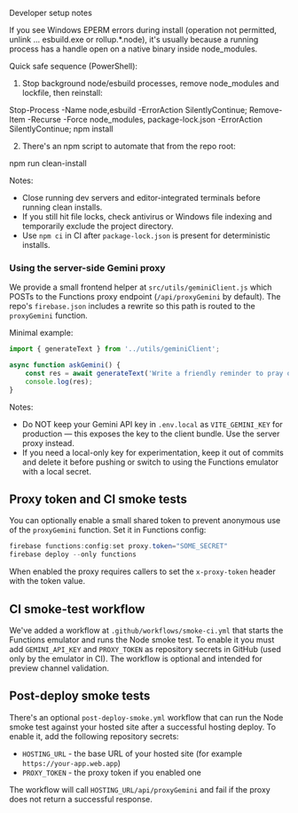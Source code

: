 Developer setup notes

If you see Windows EPERM errors during install (operation not permitted, unlink ... esbuild.exe or rollup.*.node), it's usually because a running process has a handle open on a native binary inside node_modules.

Quick safe sequence (PowerShell):

1) Stop background node/esbuild processes, remove node_modules and lockfile, then reinstall:

Stop-Process -Name node,esbuild -ErrorAction SilentlyContinue; Remove-Item -Recurse -Force node_modules, package-lock.json -ErrorAction SilentlyContinue; npm install

2) There's an npm script to automate that from the repo root:

npm run clean-install

Notes:
- Close running dev servers and editor-integrated terminals before running clean installs.
- If you still hit file locks, check antivirus or Windows file indexing and temporarily exclude the project directory.
- Use `npm ci` in CI after `package-lock.json` is present for deterministic installs.

### Using the server-side Gemini proxy

We provide a small frontend helper at `src/utils/geminiClient.js` which POSTs to the Functions proxy endpoint (`/api/proxyGemini` by default). The repo's `firebase.json` includes a rewrite so this path is routed to the `proxyGemini` function.

Minimal example:

```js
import { generateText } from '../utils/geminiClient';

async function askGemini() {
	const res = await generateText('Write a friendly reminder to pray on time', { temperature: 0.2 });
	console.log(res);
}
```

Notes:
- Do NOT keep your Gemini API key in `.env.local` as `VITE_GEMINI_KEY` for production — this exposes the key to the client bundle. Use the server proxy instead.
- If you need a local-only key for experimentation, keep it out of commits and delete it before pushing or switch to using the Functions emulator with a local secret.

Proxy token and CI smoke tests
---------------------------------

You can optionally enable a small shared token to prevent anonymous use of the `proxyGemini` function.
Set it in Functions config:

```powershell
firebase functions:config:set proxy.token="SOME_SECRET"
firebase deploy --only functions
```

When enabled the proxy requires callers to set the `x-proxy-token` header with the token value.

CI smoke-test workflow
-----------------------

We've added a workflow at `.github/workflows/smoke-ci.yml` that starts the Functions emulator and runs the Node smoke test. To enable it you must add `GEMINI_API_KEY` and `PROXY_TOKEN` as repository secrets in GitHub (used only by the emulator in CI). The workflow is optional and intended for preview channel validation.

Post-deploy smoke tests
-----------------------

There's an optional `post-deploy-smoke.yml` workflow that can run the Node smoke test against your hosted site after a successful hosting deploy. To enable it, add the following repository secrets:

- `HOSTING_URL` - the base URL of your hosted site (for example `https://your-app.web.app`)
- `PROXY_TOKEN` - the proxy token if you enabled one

The workflow will call `HOSTING_URL/api/proxyGemini` and fail if the proxy does not return a successful response.

